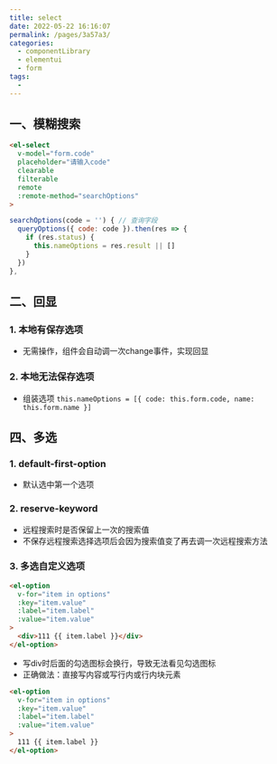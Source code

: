 ```yaml
---
title: select
date: 2022-05-22 16:16:07
permalink: /pages/3a57a3/
categories:
  - componentLibrary
  - elementui
  - form
tags:
  - 
---
```


## 一、模糊搜索
```html
<el-select
  v-model="form.code"
  placeholder="请输入code"
  clearable
  filterable
  remote
  :remote-method="searchOptions"
>
```
```js
searchOptions(code = '') { // 查询字段
  queryOptions({ code: code }).then(res => {
    if (res.status) {
      this.nameOptions = res.result || []
    }
  })
},
```
## 二、回显
### 1. 本地有保存选项
- 无需操作，组件会自动调一次change事件，实现回显
### 2. 本地无法保存选项
- 组装选项
`this.nameOptions = [{ code: this.form.code, name: this.form.name }]`
## 四、多选
### 1. default-first-option
- 默认选中第一个选项
### 2. reserve-keyword
- 远程搜索时是否保留上一次的搜索值
- 不保存远程搜索选择选项后会因为搜索值变了再去调一次远程搜索方法
### 3. 多选自定义选项
```html
<el-option
  v-for="item in options"
  :key="item.value"
  :label="item.label"
  :value="item.value"
>
  <div>111 {{ item.label }}</div>
</el-option>
```
- 写div时后面的勾选图标会换行，导致无法看见勾选图标
- 正确做法：直接写内容或写行内或行内块元素
```html
<el-option
  v-for="item in options"
  :key="item.value"
  :label="item.label"
  :value="item.value"
>
  111 {{ item.label }}
</el-option>
```
